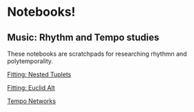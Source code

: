 # Notebooks!

## Music: Rhythm and Tempo studies
These notebooks are scratchpads for researching rhythmn and polytemporality.

[Fitting: Nested Tuplets](notebooks/rhythmn_time_studies/fitting_nested_tuplets)

[Fitting: Euclid Alt](notebooks/rhythmn_time_studies/fitting_euclid_alt)

[Tempo Networks](notebooks/rhythmn_time_studies/tempo_networks)